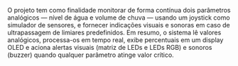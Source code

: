 O projeto tem como finalidade monitorar de forma contínua dois parâmetros analógicos — nível de água e volume de chuva — usando um joystick como simulador de sensores, e fornecer indicações visuais e sonoras em caso de ultrapassagem de limiares predefinidos. Em resumo, o sistema lê valores analógicos, processa-os em tempo real, exibe percentuais em um display OLED e aciona alertas visuais (matriz de LEDs e LEDs RGB) e sonoros (buzzer) quando qualquer parâmetro atinge valor crítico.
